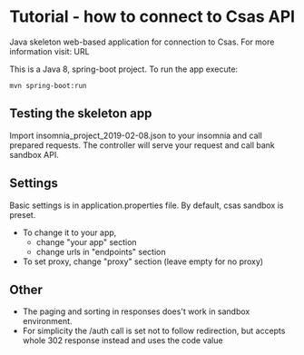 Tutorial - how to connect to Csas API
=====================================
Java skeleton web-based application for connection to Csas.
For more information visit: URL

This is a Java 8, spring-boot project. To run the app execute:

`mvn spring-boot:run`

## Testing the skeleton app
Import insomnia_project_2019-02-08.json to your insomnia and call prepared requests.
The controller will serve your request and call bank sandbox API.

## Settings 
Basic settings is in application.properties file. By default, csas sandbox is preset. 
- To change it to your app, 
    - change "your app" section
    - change urls in "endpoints" section
- To set proxy, change "proxy" section (leave empty for no proxy)

## Other
- The paging and sorting in responses does't work in sandbox environment.
- For simplicity the /auth call is set not to follow redirection, but accepts 
whole 302 response instead and uses the code value